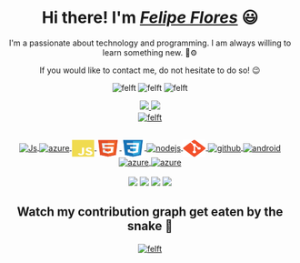 <div>
  <h1 align="center">Hi there! I'm  <a href="https://www.linkedin.com/in/felipe-florest/"><i>Felipe Flores</i></a> 😃️</h1>
  <p align="center">I'm a passionate about technology and programming. I am always willing to learn something new. <span> 🧑⚙️ </span>
  <br>
  <p align="center">If you would like to contact me, do not hesitate to do so! 😉️</h2>
</div>

<div align="center">
 <p align="center" href="https://github.com/felft"> 
   <img src="https://komarev.com/ghpvc/?username=felft&label=Profile%20views&color=0e75b6&style=flat&color=green" alt="felft"/> 
   <img src="https://img.shields.io/github/followers/felft.svg?style=flat&logo=github&label=Follow&maxAge=2592000&color=orange" alt="felft"/> 
   <img src="https://img.shields.io/twitter/follow/felipflorest?color=blue&label=Follow&logo=twitter&style=flat" alt="felft"/> 
 
 </p>
  
</div>

<!--
<p align="left"> <a href="https://github.com/ryo-ma/github-profile-trophy"><img src="https://github-profile-trophy.vercel.app/?username=felft" alt="felft" /></a> </p>
-->

<div align ="center">
  <a href="https://github.com/felft">
    <img height="150em" src="https://github-readme-stats.vercel.app/api?username=felft&count_private=true&include_all_commits=true&show_icons=true&theme=dark&hide_border=false&show_owner=true"/>
    <img height="150em" src="https://github-readme-stats.vercel.app/api/top-langs/?username=felft&theme=dark&hide_border=false&&layout=compact"/>
  </a>
</div>

<div align="center">
   <a href="https://github.com/felft">
     <img height="150em" align="center" src="https://github-readme-streak-stats.herokuapp.com/?user=felft&theme=dark" alt="felft" /></p></p>
 </div>
 

<div align="center" valign="top"><br>
  <img align="center" alt="Js" height="30" width="40" src="https://cdn.jsdelivr.net/gh/devicons/devicon/icons/python/python-original.svg">
  <img align="center" alt="azure" width="40" height="30" src="https://cdn.jsdelivr.net/gh/devicons/devicon/icons/jupyter/jupyter-original-wordmark.svg" />
  <!-- 
 <img align="center" alt="React" height="30" width="40" src="https://raw.githubusercontent.com/devicons/devicon/master/icons/react/react-original.svg">
  <img align="center" alt="Redux" height="30" width="40" src="https://raw.githubusercontent.com/devicons/devicon/master/icons/redux/redux-original.svg">
-->  
  <img align="center" alt="Js" height="30" width="40" src="https://raw.githubusercontent.com/devicons/devicon/master/icons/javascript/javascript-plain.svg">
  <!-- <img align="center" alt="Js" height="30" width="40" src="https://raw.githubusercontent.com/devicons/devicon/master/icons/typescript/typescript-plain.svg"> -->
  <img align="center" alt="HTML" height="30" width="40" src="https://raw.githubusercontent.com/devicons/devicon/master/icons/html5/html5-original.svg">
  <img align="center" alt="CSS" height="30" width="40" src="https://raw.githubusercontent.com/devicons/devicon/master/icons/css3/css3-original.svg">
  <img align="center" alt="nodejs" height="30" width="40" src="https://cdn.worldvectorlogo.com/logos/nodejs-icon.svg">
  <!--<img align="center" alt="Wa-Jest" height="30" width="40" src="https://cdn.jsdelivr.net/gh/devicons/devicon/icons/jest/jest-plain.svg"> -->
  <img align="center" alt="git" height="30" width="40" src="https://raw.githubusercontent.com/devicons/devicon/master/icons/git/git-original.svg">
  <img align="center" alt="github" height="35" width="35" src="https://cdn.iconscout.com/icon/free/png-512/github-153-675523.png">
<!--   <img align="center" alt="github" height="30" width="40" src="https://raw.githubusercontent.com/devicons/devicon/master/icons/github/github-original.svg"> 
  <img align="center" alt="linux" height="30" width="40" src="https://raw.githubusercontent.com/devicons/devicon/master/icons/linux/linux-original.svg"> -->
  <img align="center" alt="android" width="40" height="30" src="https://cdn.jsdelivr.net/gh/devicons/devicon/icons/android/android-plain.svg" />
  <!-- <img align="center" alt="arduino" width="40" height="30" src="https://cdn.worldvectorlogo.com/logos/arduino-1.svg"/> -->
  <img align="center" alt="azure" width="40" height="30" src="https://cdn.jsdelivr.net/gh/devicons/devicon/icons/azure/azure-original.svg" />
  <img align="center" alt="azure" width="40" height="30" src="https://cdn.jsdelivr.net/gh/devicons/devicon/icons/arduino/arduino-original.svg" />
</div><br>

<div align="center">
  <a href="https://www.instagram.com/felipflorest/" target="_blank"><img src="https://img.shields.io/badge/-Instagram-%23E4405F?style=for-the-badge&logo=instagram&logoColor=white" target="_blank"></a>
  <a href="https://www.linkedin.com/in/felipe-florest/" target="_blank"><img src="https://img.shields.io/badge/-LinkedIn-%230077B5?style=for-the-badge&logo=linkedin&logoColor=white" target="_blank"></a> 
  <a href="mailto:felfts@gmail.com"><img src="https://img.shields.io/badge/-Gmail-%23333?style=for-the-badge&logo=gmail&logoColor=white&color=red" target="_blank"></a>
  <a href="https://twitter.com/FelipFloresT"><img src="https://img.shields.io/badge/-Twitter-%1DA1F2?style=for-the-badge&logo=twitter&logoColor=white&color=1DA1F2" target="_blank"></a>
</div>

<h2 align="center">Watch my contribution graph get eaten by the snake 🐍 </h2>

<div align="center">
   <a href="https://github.com/felft">
     <img align="center" src="https://github.com/felft/felft/blob/output/github-contribution-grid-snake.svg" alt="felft" /></p></p>
 </div>


<!--

## Hi there 👋


<p align="left"> <img src="https://komarev.com/ghpvc/?username=felft&label=Profile%20views&color=0e75b6&style=flat&color=green" alt="felft" /> </p>


Para cuando tengas mejores estadisticas
<p align="left"> <a href="https://github.com/ryo-ma/github-profile-trophy"><img src="https://github-profile-trophy.vercel.app/?username=felft" alt="felft" /></a> </p>
<p align="left"> <a href="https://twitter.com/FelipeFloresT" target="blank"><img src="https://img.shields.io/twitter/follow/felft?logo=twitter&style=for-the-badge" alt="FelipeFloresT" /></a> </p>




- 🔭 I’m currently working on checking Python code
- 🌱 I’m currently learning a little of everything
- 🤔 I’m looking for help with managing my time
- 💬 Ask me about something that I might not know
- 😄 Pronouns: he/him
- ⚡ Fun fact: I'm not an expert playing any games

### 📫 Connect with me:

[<img align="left" alt="Felipe Flores | LinkedIn" width="40px" src="https://quivervision.com/images/linkedin_square_color-512.png" />](https://www.linkedin.com/in/felipe-florest)
[<img align="left" alt="Felipe Flores | Twitter" width="40px" src="https://logodownload.org/wp-content/uploads/2014/09/twitter-logo-3.png" />](https://twitter.com/FelipeFloresT)
[<img align="left" alt="Felipe Flores | Instagram" width="42px" src="http://assets.stickpng.com/images/580b57fcd9996e24bc43c521.png" />](https://www.instagram.com/felipeflorests/) 

<br />
<br />

<h3 align="left">💻Languages and Tools:</h3>
<p align="left"> <a href="https://developer.android.com" target="_blank" rel="noreferrer"> <img src="https://raw.githubusercontent.com/devicons/devicon/master/icons/android/android-original-wordmark.svg" alt="android" width="40" height="40"/> </a> <a href="https://www.arduino.cc/" target="_blank" rel="noreferrer"> <img src="https://cdn.worldvectorlogo.com/logos/arduino-1.svg" alt="arduino" width="40" height="40"/> </a> <a href="https://azure.microsoft.com/en-in/" target="_blank" rel="noreferrer"><img src="https://www.vectorlogo.zone/logos/microsoft_azure/microsoft_azure-icon.svg" alt="azure" width="40" height="40"/> </a> <a href="https://www.cprogramming.com/" target="_blank" rel="noreferrer">

 <img src="https://raw.githubusercontent.com/devicons/devicon/master/icons/c/c-original.svg" alt="c" width="40" height="40"/> </a> <a href="https://www.w3schools.com/cpp/" target="_blank" rel="noreferrer"> <img src="https://raw.githubusercontent.com/devicons/devicon/master/icons/cplusplus/cplusplus-original.svg" alt="cplusplus" width="40" height="40"/> </a> <a href="https://www.w3schools.com/cs/" target="_blank" rel="noreferrer"> <img src="https://raw.githubusercontent.com/devicons/devicon/master/icons/csharp/csharp-original.svg" alt="csharp" width="40" height="40"/> </a> <a href="https://www.w3schools.com/css/" target="_blank" rel="noreferrer"> <img src="https://raw.githubusercontent.com/devicons/devicon/master/icons/css3/css3-original-wordmark.svg" alt="css3" width="40" height="40"/> </a> <a href="https://www.djangoproject.com/" target="_blank" rel="noreferrer"> <img src="https://raw.githubusercontent.com/devicons/devicon/master/icons/django/django-original.svg" alt="django" width="40" height="40"/> </a> <a href="https://dotnet.microsoft.com/" target="_blank" rel="noreferrer"> <img src="https://raw.githubusercontent.com/devicons/devicon/master/icons/dot-net/dot-net-original-wordmark.svg" alt="dotnet" width="40" height="40"/> </a> <a href="https://firebase.google.com/" target="_blank" rel="noreferrer"> <img src="https://www.vectorlogo.zone/logos/firebase/firebase-icon.svg" alt="firebase" width="40" height="40"/> </a> <a href="https://flutter.dev" target="_blank" rel="noreferrer"> <img src="https://www.vectorlogo.zone/logos/flutterio/flutterio-icon.svg" alt="flutter" width="40" height="40"/> </a> <a href="https://git-scm.com/" target="_blank" rel="noreferrer"> <img src="https://www.vectorlogo.zone/logos/git-scm/git-scm-icon.svg" alt="git" width="40" height="40"/> </a> <a href="https://www.w3.org/html/" target="_blank" rel="noreferrer"> <img src="https://raw.githubusercontent.com/devicons/devicon/master/icons/html5/html5-original-wordmark.svg" alt="html5" width="40" height="40"/> </a> <a href="https://www.adobe.com/in/products/illustrator.html" target="_blank" rel="noreferrer"> <img src="https://www.vectorlogo.zone/logos/adobe_illustrator/adobe_illustrator-icon.svg" alt="illustrator" width="40" height="40"/> </a> <a href="https://www.java.com" target="_blank" rel="noreferrer"> <img src="https://raw.githubusercontent.com/devicons/devicon/master/icons/java/java-original.svg" alt="java" width="40" height="40"/> </a> <a href="https://developer.mozilla.org/en-US/docs/Web/JavaScript" target="_blank" rel="noreferrer"> <img src="https://raw.githubusercontent.com/devicons/devicon/master/icons/javascript/javascript-original.svg" alt="javascript" width="40" height="40"/> </a> <a href="https://kotlinlang.org" target="_blank" rel="noreferrer"> <img src="https://www.vectorlogo.zone/logos/kotlinlang/kotlinlang-icon.svg" alt="kotlin" width="40" height="40"/> </a> <a href="https://www.linux.org/" target="_blank" rel="noreferrer"> <img src="https://raw.githubusercontent.com/devicons/devicon/master/icons/linux/linux-original.svg" alt="linux" width="40" height="40"/> </a> <a href="https://www.mathworks.com/" target="_blank" rel="noreferrer"> <img src="https://upload.wikimedia.org/wikipedia/commons/2/21/Matlab_Logo.png" alt="matlab" width="40" height="40"/> </a> <a href="https://www.mysql.com/" target="_blank" rel="noreferrer"> <img src="https://raw.githubusercontent.com/devicons/devicon/master/icons/mysql/mysql-original-wordmark.svg" alt="mysql" width="40" height="40"/> </a> <a href="https://nodejs.org" target="_blank" rel="noreferrer"> <img src="https://raw.githubusercontent.com/devicons/devicon/master/icons/nodejs/nodejs-original-wordmark.svg" alt="nodejs" width="40" height="40"/> </a> <a href="https://opencv.org/" target="_blank" rel="noreferrer"> <img src="https://www.vectorlogo.zone/logos/opencv/opencv-icon.svg" alt="opencv" width="40" height="40"/> </a> <a href="https://pandas.pydata.org/" target="_blank" rel="noreferrer"> <img src="https://raw.githubusercontent.com/devicons/devicon/2ae2a900d2f041da66e950e4d48052658d850630/icons/pandas/pandas-original.svg" alt="pandas" width="40" height="40"/> </a> <a href="https://www.photoshop.com/en" target="_blank" rel="noreferrer"> <img src="https://raw.githubusercontent.com/devicons/devicon/master/icons/photoshop/photoshop-line.svg" alt="photoshop" width="40" height="40"/> </a> <a href="https://www.postgresql.org" target="_blank" rel="noreferrer"> <img src="https://raw.githubusercontent.com/devicons/devicon/master/icons/postgresql/postgresql-original-wordmark.svg" alt="postgresql" width="40" height="40"/> </a> <a href="https://www.python.org" target="_blank" rel="noreferrer"> <img src="https://raw.githubusercontent.com/devicons/devicon/master/icons/python/python-original.svg" alt="python" width="40" height="40"/> </a> <a href="https://scikit-learn.org/" target="_blank" rel="noreferrer"> <img src="https://upload.wikimedia.org/wikipedia/commons/0/05/Scikit_learn_logo_small.svg" alt="scikit_learn" width="40" height="40"/> </a> <a href="https://seaborn.pydata.org/" target="_blank" rel="noreferrer"> <img src="https://seaborn.pydata.org/_images/logo-mark-lightbg.svg" alt="seaborn" width="40" height="40"/> </a> <a href="https://unity.com/" target="_blank" rel="noreferrer"> <img src="https://www.vectorlogo.zone/logos/unity3d/unity3d-icon.svg" alt="unity" width="40" height="40"/>  </a> </p>


<img align="left" alt="Python" width="30px" src="https://upload.wikimedia.org/wikipedia/commons/thumb/c/c3/Python-logo-notext.svg/1200px-Python-logo-notext.svg.png" />
<img align="left" alt="Jupyter" width="30px" src="https://upload.wikimedia.org/wikipedia/commons/thumb/3/38/Jupyter_logo.svg/1200px-Jupyter_logo.svg.png" />
<img align="left" alt="Visual Studio Code" width="30px" src="https://upload.wikimedia.org/wikipedia/commons/thumb/2/2d/Visual_Studio_Code_1.18_icon.svg/1200px-Visual_Studio_Code_1.18_icon.svg.png" />
<img align="left" alt="C++" width="30px" src="https://upload.wikimedia.org/wikipedia/commons/thumb/1/18/ISO_C%2B%2B_Logo.svg/1200px-ISO_C%2B%2B_Logo.svg.png" />
<img align="left" alt="C#" width="30px" src="https://static.cdnlogo.com/logos/c/27/c.svg" />

<br />
<br />

<p align="left">
<p><img align="left" src="https://github-readme-stats.vercel.app/api/top-langs?username=felft&show_icons=true&locale=en&layout=compact" alt="felft" /></p>
<p>&nbsp;<img align="center" src="https://github-readme-stats.vercel.app/api?username=felft&show_icons=true&locale=en" alt="Felipe's Github Stats" /></p>

<p><img align="center" src="https://github-readme-streak-stats.herokuapp.com/?user=felft&" alt="felft" /></p></p>



### I'm listening too:

[![spotify-github-profile](https://spotify-github-profile.vercel.app/api/view?uid=22a52oj3e5hnylnh2ua2e6loy&cover_image=true&theme=novatorem&bar_color=24b6f5&bar_color_cover=false)](https://github.com/kittinan/spotify-github-profile)


**FelFT/FelFT** is a ✨ _special_ ✨ repository because its `README.md` (this file) appears on your GitHub profile.

Here are some ideas to get you started:

- 🔭 I’m currently working on ...
- 🌱 I’m currently learning ...
- 👯 I’m looking to collaborate on ...
- 🤔 I’m looking for help with ...
- 💬 Ask me about ...
- 📫 How to reach me: ...
- 😄 Pronouns: ...
- ⚡ Fun fact: ...

<img align="left" alt="Android Studio" width="40px" src="https://1.bp.blogspot.com/-LgTa-xDiknI/X4EflN56boI/AAAAAAAAPuk/24YyKnqiGkwRS9-_9suPKkfsAwO4wHYEgCLcBGAsYHQ/s0/image9.png" />
<img align="left" alt="Arduino" width="30px" src="https://upload.wikimedia.org/wikipedia/commons/thumb/e/e0/ArduinoLogo_%C2%AE.svg/800px-ArduinoLogo_%C2%AE.svg.png" />

<img align="left" alt="Felipe's Github Stats" src="https://github-readme-stats.vercel.app/api/top-langs/?username=FelFT&show_icons=true&hide_border=true&bg_color=00000000&text_color=3498db" />


-->
